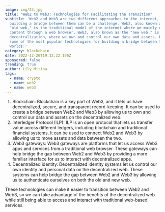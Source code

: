 ```yaml
---
image: img/23.jpg
title: "Web2 to Web3: Technologies for Facilitating the Transition"
subtitle: 'Web2 and Web3 are two different approaches to the internet, and
  building a bridge between them can be a challenge. Web2, also known as the
  "old web," is the traditional model of the internet where we mainly consume
  content through a web browser. Web3, also known as the "new web," is all about
  decentralization, where we own and control our own data and assets. Here are
  some of the most popular technologies for building a bridge between these two
  worlds:'
category: blockchain
date: 2022-12-26T19:12:22.196Z
sponsored: false
trending: true
author: Lily Mitina
tags:
  - name: crypto
  - name: web2
  - name: web3
---
```

<!--StartFragment-->

1. Blockchain: Blockchain is a key part of Web3, and it lets us have decentralized, secure, and transparent record-keeping. It can be used to create a bridge between Web2 and Web3 by allowing us to own and control our data and assets on the decentralized web.
2. Interledger Protocol (ILP): ILP is an open protocol that lets us transfer value across different ledgers, including blockchain and traditional financial systems. It can be used to connect Web2 and Web3 by allowing us to move assets and data between the two.
3. Web3 gateways: Web3 gateways are platforms that let us access Web3 apps and services from a traditional web browser. These gateways can help bridge the gap between Web2 and Web3 by providing a more familiar interface for us to interact with decentralized apps.
4. Decentralized identity: Decentralized identity systems let us control our own identity and personal data on the decentralized web. These systems can help bridge the gap between Web2 and Web3 by allowing us to authenticate ourselves on both the old and new web.

These technologies can make it easier to transition between Web2 and Web3, so we can take advantage of the benefits of the decentralized web while still being able to access and interact with traditional web-based services.



<!--EndFragment-->
